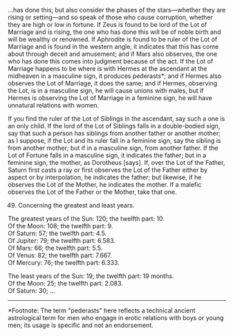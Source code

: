 ...has done this; but also consider the phases of the stars—whether they are rising or setting—and so speak of those who cause corruption, whether they are high or low in fortune. If Zeus is found to be lord of the Lot of Marriage and is rising, the one who has done this will be of noble birth and will be wealthy or renowned. If Aphrodite is found to be ruler of the Lot of Marriage and is found in the western angle, it indicates that this has come about through deceit and amusement; and if Mars also observes, the one who has done this comes into judgment because of the act. If the Lot of Marriage happens to be where <Aphrodite> is with Hermes at the ascendant <or> at the midheaven in a masculine sign, it produces pederasts*; and if Hermes also observes the Lot of Marriage, it does the same; and if Hermes, observing the Lot, is in a masculine sign, he will cause unions with males, but if Hermes is observing the Lot of Marriage in a feminine sign, he will have unnatural relations with women.

If you find the ruler of the Lot of Siblings in the ascendant, say such a one is an only child. If the lord of the Lot of Siblings falls in a double-bodied sign, say that such a person has siblings from another father or another mother; as I suppose, if the Lot and its ruler fall in a feminine sign, say the sibling is from another mother; but if in a masculine sign, from another father. If the Lot of Fortune falls in a masculine sign, it indicates the father; but in a feminine sign, the mother, as Dorotheus [says]. If, over the Lot of the Father, Saturn first casts a ray or first observes the Lot of the Father either by aspect or by interpolation, he indicates the father; but likewise, if he observes the Lot of the Mother, he indicates the mother. If a malefic observes the Lot of the Father or the Mother, take that one.

49. Concerning the greatest and least years.

The greatest years of the Sun: 120; the twelfth part: 10.  
Of the Moon: 108; the twelfth part: 9.  
Of Saturn: 57; the twelfth part: 4.5.  
Of Jupiter: 79; the twelfth part: 6.583.  
Of Mars: 66; the twelfth part: 5.5.  
Of Venus: 82; the twelfth part: 7.667.  
Of Mercury: 76; the twelfth part: 6.333.

The least years of the Sun: 19; the twelfth part: 19 months.  
Of the Moon: 25; the twelfth part: 2.083.  
Of Saturn: 30; ...

---
*Footnote: The term "pederasts" here reflects a technical ancient astrological term for men who engage in erotic relations with boys or young men; its usage is specific and not an endorsement.